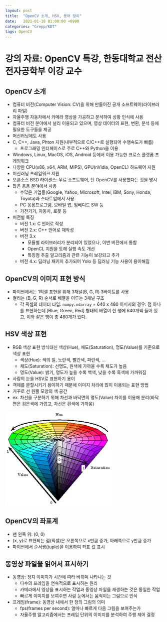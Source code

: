 ```yaml
---
layout: post
title:  "OpenCV 소개, HSV, 용어 정리"
date:   2021-01-18 01:00:00 +0900
categories: "Grepp/KDT"
tags: OpenCV
---
```


# 강의 자료: OpenCV 특강, 한동대학교 전산전자공학부 이강 교수


## OpenCV 소개

- 컴퓨터 비전(Computer Vision: CV)을 위해 만들어진 공개 소프트웨어(라이브러리 파일)
- 자율주행 자동차에서 카메라 영상을 가공하고 분석하여 상황 인식에 사용
- 컴퓨터 비전 분야에서 널리 이용되고 있으며, 영상 데이터의 표현, 변환, 분석 등에 필요한 도구들을 제공
- 머신러닝에도 사용
- C, C++, Java, Phton 지원(내부적으로 C/C++로 실행되어 수행속도가 빠름)
    - 프로그래밍 인터페이스로 주로 C++와 Python을 이용
- Windows, Linux, MacOS, iOS, Android 등에서 이용 가능한 크로스 플랫폼 프레임워크
- 다양한 CPU(x86, x64, ARM, MIPS), GPU(nVidia, OpenCL) 하드웨어 지원
- 머신러닝 프레임워크 지원
- 오픈소스 BSD 라이센스: 무료 소프트웨어, 단 OpenCV를 사용했다는 것을 명시
- 많은 응용 분야에서 사용
    - 수많은 기업들(Google, Yahoo, Microsoft, Intel, IBM, Sony, Honda, Toyota)과 스타트업에서 사용
    - PC 응용프로그램, 모바일 앱, 임베디드 SW 등
    - 가전기기, 자동차, 로봇 등
- 버전별 특징
    - 버전 1.x: C 언어로 작성
    - 버전 2.x: C++ 언어로 재작성
    - 버전 3.x
        - 모듈별 라이브러리가 분리되어 있었으나, 이번 버전에서 통합
        - OpenCL 지원을 토해 실행 속도 개선
        - 특징점 추출 알고리즘과 관련 기능이 보강되고 추가
    - 버전 4.x: 딥러닝 패키지 추가되어 Yolo 등 딥러닝 기능 사용이 용이해짐



## OpenCV의 이미지 표현 방식

- 파이썬에서는 1픽셀 표현을 위해 3채널(B, G, R) 3바이트를 사용
- 컬러는 (B, G, R) 순서로 배열을 이루는 3채널 구조
    - 각 픽셀의 데이터 타입: `numpy.ndarray`
= 640 x 480 이미지의 경우: 점 하나를 표현하는데 [Blue, Green, Red] 형태의 배열이 한 행에 640개씩 들어 있고, 이와 같은 행이 총 480개가 있다.



## HSV 색상 표현

- RGB 색상 표현 방식대신 색상(Hue), 채도(Saturation), 명도(Value)를 기준으로 색상 표현
    - 색상(Hue): 색의 질, 노란색, 빨간색, 파란색, ...
    - 채도(Saturation):  선명도, 원색에 가까울 수록 채도가 높음
    - 명도(Value): 밝기, 명도가 높을 수록 백색, 낮을 수록 흑색에 가까워짐
- 사람의 눈을 HSV로 표현하기 용이
- 객체를 분할시키기 용이하기 때문에 이미지 처리에 많이 이용되는 표현 방법
- 거꾸로 선 원뿔 모양의 색 공간
- ex. 차선을 구분하기 위해 차선과 바닥면의 명도(Value) 차이를 이용해 분리(바닥면은 검은색에 가깝고, 차선은 흰색에 가까움)

![HSV](/assets/grepp/hsv.png)



## OpenCV의 좌표계

- 맨 왼쪽 위: (0, 0)
- (x, y)로 표현되는 점(픽셀)은 오른쪽으로 x만큼 증가, 아래쪽으로 y만큼 증가
- 파이썬에서 순서쌍(tuple)을 이용하여 좌표 값 표시



## 동영상 파일을 읽어서 표시하기

- 동영상: 정지 이미지가 시간에 따라 바뀌며 나타나는 것
    - 다수의 프레임을 연속적으로 표시하는 원리
    - 카메라에서 영상을 표시하는 작업과 동영상 파일을 재생하는 것은 동일한 작업
    - 빠르게 이미지를 보여주면 사람 눈에서는 움직이는 그림으로 인식
- 프레임(frame): 동영상 내에서 한 장의 그림의 의미
    - fps(frames per second): 얼마나 빠르게 다음 그림을 보여주는가
    - 자율주행 알고리즘에서는 프레임 단위의 이미지를 분석하여 주행 제어 결정
